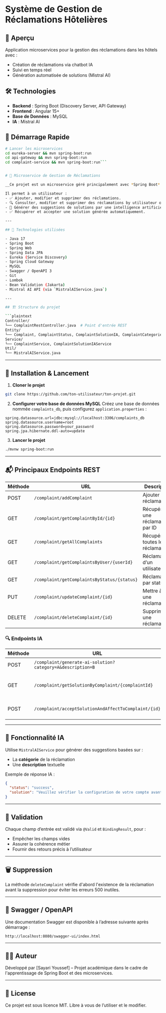# Système de Gestion de Réclamations Hôtelières

## 📌 Aperçu
Application microservices pour la gestion des réclamations dans les hôtels avec :
- Création de réclamations via chatbot IA
- Suivi en temps réel
- Génération automatisée de solutions (Mistral AI)

## 🛠 Technologies
- **Backend** : Spring Boot (Discovery Server, API Gateway)
- **Frontend** : Angular 15+
- **Base de Données** : MySQL
- **IA** : Mistral AI

## 🚀 Démarrage Rapide
```bash
# Lancer les microservices
cd eureka-server && mvn spring-boot:run
cd api-gateway && mvn spring-boot:run
cd complaint-service && mvn spring-boot:run```


# 📢 Microservice de Gestion de Réclamations

__Ce projet est un microservice géré principalement avec *Spring Boot* pour la gestion et le suivi des réclamations.__

Il permet à un utilisateur :
- ✅ Ajouter, modifier et supprimer des réclamations.
- 🔍 Consulter, modifier et supprimer des réclamations by utilisateur ou par statut.
- 🤖 Générer des suggestions de solutions par une intelligence artificielle basées sur la description de la réclamation.
- ✅ Récupérer et accepter une solution générée automatiquement.

---

## 🚀 Technologies utilisées

- Java 17
- Spring Boot
- Spring Web
- Spring Data JPA
- Eureka (Service Discovery)
- Spring Cloud Gateway
- MySQL
- Swagger / OpenAPI 3
- Git
- Lombok
- Bean Validation (Jakarta)
- Mistral AI API (via `MistralAIService.java`)

---

## 🏗️ Structure du projet

```plaintext
Controller/
└── ComplaintRestController.java  # Point d'entrée REST
Entity/
└── Complaint, ComplaintStatus, ComplaintSolutionIA, ComplaintCategories
Service/
└── ComplaintService, ComplaintSolutionIAService
Util/
└── MistralAIService.java
```

---

## 🔧 Installation & Lancement

1. **Cloner le projet**
```bash
git clone https://github.com/ton-utilisateur/ton-projet.git
```

2. **Configurer votre base de données MySQL**
Créez une base de données nommée `complaints_db`, puis configurez `application.properties` :

```properties
spring.datasource.url=jdbc:mysql://localhost:3306/complaints_db
spring.datasource.username=root
spring.datasource.password=your_password
spring.jpa.hibernate.ddl-auto=update
```

3. **Lancer le projet**
```bash
./mvnw spring-boot:run
```

---

## 📬 Principaux Endpoints REST

| Méthode | URL                                 | Description                              |
|---------|-------------------------------------|------------------------------------------|
| POST    | `/complaint/addComplaint`           | Ajouter une réclamation                  |
| GET     | `/complaint/getComplaintById/{id}`  | Récupérer une réclamation par ID         |
| GET     | `/complaint/getAllComplaints`       | Récupérer toutes les réclamations        |
| GET     | `/complaint/getComplaintsByUser/{userId}` | Réclamations d’un utilisateur     |
| GET     | `/complaint/getComplaintsByStatus/{status}` | Réclamations par statut           |
| PUT     | `/complaint/updateComplaint/{id}`   | Mettre à jour une réclamation            |
| DELETE  | `/complaint/deleteComplaint/{id}`   | Supprimer une réclamation                |

### 🔍 Endpoints IA

| Méthode | URL                                                       | Description                                 |
|---------|-----------------------------------------------------------|---------------------------------------------|
| POST    | `/complaint/generate-ai-solution?category=A&description=B` | Génère une solution IA                     |
| GET     | `/complaint/getSolutionByComplaint/{complaintId}`         | Obtenir la solution IA d'une réclamation    |
| POST    | `/complaint/acceptSolutionAndAffectToComplaint/{id}`      | Appliquer la solution à la réclamation      |

---

## 🧠 Fonctionnalité IA

Utilise `MistralAIService` pour générer des suggestions basées sur :
- La **catégorie** de la réclamation
- Une **description** textuelle

Exemple de réponse IA :
```json
{
  "status": "success",
  "solution": "Veuillez vérifier la configuration de votre compte avant de contacter le support."
}
```

---

## 🧪 Validation

Chaque champ d’entrée est validé via `@Valid` et `BindingResult`, pour :
- Empêcher les champs vides
- Assurer la cohérence métier
- Fournir des retours précis à l’utilisateur

---

## 🗑️ Suppression

La méthode `deleteComplaint` vérifie d'abord l'existence de la réclamation avant la suppression pour éviter les erreurs 500 inutiles.

---

## 📘 Swagger / OpenAPI

Une documentation Swagger est disponible à l’adresse suivante après démarrage :
```
http://localhost:8080/swagger-ui/index.html
```

---

## 🧑‍💻 Auteur

Développé par [Sayari Youssef] – Projet académique dans le cadre de l'apprentissage de Spring Boot et des microservices.

---

## 📄 License

Ce projet est sous licence MIT. Libre à vous de l’utiliser et le modifier.
